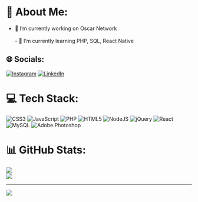 # 💫 About Me:
- 🔭 I’m currently working on Oscar Network<br><br>- 🌱 I’m currently learning PHP, SQL, React Native<br>


## 🌐 Socials:
[![Instagram](https://img.shields.io/badge/Instagram-%23E4405F.svg?logo=Instagram&logoColor=white)](https://instagram.com/theemirizm) [![LinkedIn](https://img.shields.io/badge/LinkedIn-%230077B5.svg?logo=linkedin&logoColor=white)](https://linkedin.com/in/emirhan-kep-396031215) 

# 💻 Tech Stack:
![CSS3](https://img.shields.io/badge/css3-%231572B6.svg?style=for-the-badge&logo=css3&logoColor=white) ![JavaScript](https://img.shields.io/badge/javascript-%23323330.svg?style=for-the-badge&logo=javascript&logoColor=%23F7DF1E) ![PHP](https://img.shields.io/badge/php-%23777BB4.svg?style=for-the-badge&logo=php&logoColor=white) ![HTML5](https://img.shields.io/badge/html5-%23E34F26.svg?style=for-the-badge&logo=html5&logoColor=white) ![NodeJS](https://img.shields.io/badge/node.js-6DA55F?style=for-the-badge&logo=node.js&logoColor=white) ![jQuery](https://img.shields.io/badge/jquery-%230769AD.svg?style=for-the-badge&logo=jquery&logoColor=white) ![React](https://img.shields.io/badge/react-%2320232a.svg?style=for-the-badge&logo=react&logoColor=%2361DAFB) ![MySQL](https://img.shields.io/badge/mysql-%2300f.svg?style=for-the-badge&logo=mysql&logoColor=white) ![Adobe Photoshop](https://img.shields.io/badge/adobephotoshop-%2331A8FF.svg?style=for-the-badge&logo=adobephotoshop&logoColor=white)
# 📊 GitHub Stats:
![](https://github-readme-stats.vercel.app/api?username=EcoIsDev&theme=dark&hide_border=false&include_all_commits=true&count_private=false)<br/>
![](https://github-readme-streak-stats.herokuapp.com/?user=EcoIsDev&theme=dark&hide_border=false)<br/>


---
[![](https://visitcount.itsvg.in/api?id=EcoIsDev&icon=0&color=0)](https://visitcount.itsvg.in)

